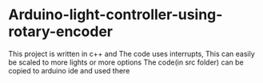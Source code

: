 # Arduino-light-controller-using-rotary-encoder
This project is written in c++ and The code uses interrupts, This can easily be scaled to more lights or more options
The code(in src folder) can be copied to arduino ide and used there
